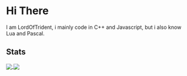# Hi There
I am LordOfTrident, i mainly code in C++ and Javascript, but i also know Lua and Pascal.
## Stats
<a href="#">
  <img align="center" src="https://github-readme-stats.vercel.app/api?username=LordsTrident&show_icons=true&theme=nord&border_radius=10" />
</a>
<a href="#">
  <img align="center" src="https://github-readme-stats.vercel.app/api/top-langs/?username=LordsTrident&theme=nord&border_radius=10&layout=compact" />
</a>
